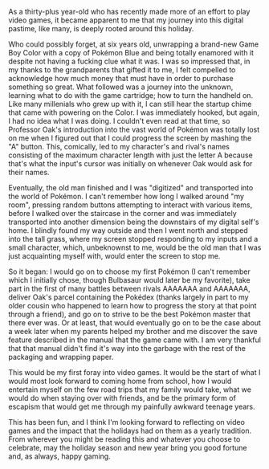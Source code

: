 As a thirty-plus year-old who has recently made more of an effort to play video games, it became apparent to me that my journey into this digital pastime, like many, is deeply rooted around this holiday.

Who could possibly forget, at six years old, unwrapping a brand-new Game Boy Color with a copy of Pokémon Blue and being totally enamored with it despite not having a fucking clue what it was. I was so impressed that, in my thanks to the grandparents that gifted it to me, I felt compelled to acknowledge how much money that must have in order to purchase something so great. What followed was a journey into the unknown, learning what to do with the game cartridge; how to turn the handheld on. Like many millenials who grew up with it, I can still hear the startup chime that came with powering on the Color. I was immediately hooked, but again, I had no idea what I was doing. I couldn't even read at that time, so Professor Oak's introduction into the vast world of Pokémon was totally lost on me when I figured out that I could progress the screen by mashing the "A" button. This, comically, led to my character's and rival's names consisting of the maximum character length with just the letter A because that's what the input's cursor was initially on whenever Oak would ask for their names.

Eventually, the old man finished and I was "digitized" and transported into the world of Pokémon. I can't remember how long I walked around "my room", pressing random buttons attempting to interact with various items, before I walked over the staircase in the corner and was immediately transported into another dimension being the downstairs of my digital self's home. I blindly found my way outside and then I went north and stepped into the tall grass, where my screen stopped responding to my inputs and a small character, which, unbeknownst to me, would be the old man that I was just acquainting myself with, would enter the screen to stop me.

So it began: I would go on to choose my first Pokémon (I can't remember which I initially chose, though Bulbasaur would later be my favorite), take part in the first of many battles between rivals AAAAAAA and AAAAAAA, deliver Oak's parcel containing the Pokédex (thanks largely in part to my older cousin who happened to learn how to progress the story at that point through a friend), and go on to strive to be the best Pokémon master that there ever was. Or at least, that would eventually go on to be the case about a week later when my parents helped my brother and me discover the save feature described in the manual that the game came with. I am very thankful that that manual didn't find it's way into the garbage with the rest of the packaging and wrapping paper.

This would be my first foray into video games. It would be the start of what I would most look forward to coming home from school, how I would entertain myself on the few road trips that my family would take, what we would do when staying over with friends, and be the primary form of escapism that would get me through my painfully awkward teenage years.

This has been fun, and I think I'm looking forward to reflecting on video games and the impact that the holidays had on them as a yearly tradition. From wherever you might be reading this and whatever you choose to celebrate, may the holiday season and new year bring you good fortune and, as always, happy gaming.